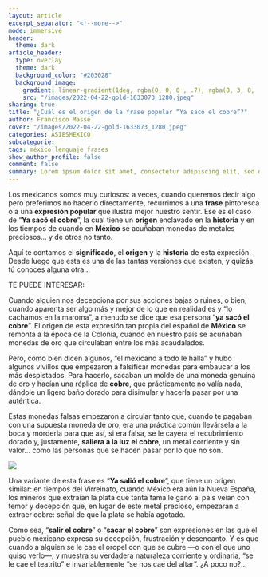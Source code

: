 ```yaml
---
layout: article
excerpt_separator: "<!--more-->"
mode: immersive
header:
  theme: dark
article_header:
  type: overlay
  theme: dark
  background_color: "#203028"
  background_image:
    gradient: linear-gradient(1deg, rgba(0, 0, 0 , .7), rgba(8, 3, 8, .9))
    src: "/images/2022-04-22-gold-1633073_1280.jpeg"
sharing: true
title: "¿Cuál es el origen de la frase popular “Ya sacó el cobre”?"
author: Francisco Massé
cover: "/images/2022-04-22-gold-1633073_1280.jpeg"
categories: ASIESMEXICO
subcategorie:
tags: méxico lenguaje frases
show_author_profile: false
comment: false
summary: Lorem ipsum dolor sit amet, consectetur adipiscing elit, sed do eiusmod tempor incididunt ut labore et dolore magna aliqua. Quis auctor elit sed vulputate mi sit. 
---
```

Los mexicanos somos muy curiosos: a veces, cuando queremos decir algo pero preferimos no hacerlo directamente, recurrimos a una **frase** pintoresca o a una **expresión popular** que ilustra mejor nuestro sentir. Ese es el caso de “**Ya sacó el cobre**”, la cual tiene un **origen** enclavado en la **historia** y en los tiempos de cuando en **México** se acuñaban monedas de metales preciosos… y de otros no tanto.

Aquí te contamos el **significado**, el **origen** y la **historia** de esta expresión. Desde luego que esta es una de las tantas versiones que existen, y quizás tú conoces alguna otra…

TE PUEDE INTERESAR:

Cuando alguien nos decepciona por sus acciones bajas o ruines, o bien, cuando aparenta ser algo más y mejor de lo que en realidad es y “lo cachamos en la maroma”, a menudo se dice que esa persona “**ya sacó el cobre**”. El origen de esta expresión tan propia del español de **México** se remonta a la época de la Colonia, cuando en nuestro país se acuñaban monedas de oro que circulaban entre los más acaudalados.

Pero, como bien dicen algunos, “el mexicano a todo le halla” y hubo algunos vivillos que empezaron a falsificar monedas para embaucar a los más despistados. Para hacerlo, sacaban un molde de una moneda genuina de oro y hacían una réplica de **cobre**, que prácticamente no valía nada, dándole un ligero baño dorado para disimular y hacerla pasar por una auténtica.

Estas monedas falsas empezaron a circular tanto que, cuando te pagaban con una supuesta moneda de oro, era una práctica común llevársela a la boca y morderla para que así, si era falsa, se le cayera el recubrimiento dorado y, justamente, **saliera a la luz el cobre**, un metal corriente y sin valor… como las personas que se hacen pasar por lo que no son.

![](https://upload.wikimedia.org/wikipedia/commons/1/18/2_centavos_de_M%C3%A9xico_de_1925_%28anverso_y_reverso%29.jpg)

Una variante de esta frase es “**Ya salió el cobre**”, que tiene un origen similar: en tiempos del Virreinato, cuando México era aún la Nueva España, los mineros que extraían la plata que tanta fama le ganó al país veían con temor y decepción que, en lugar de este metal precioso, empezaran a extraer cobre: señal de que la plata se había agotado.

Como sea, “**salir el cobre**” o “**sacar el cobre**” son expresiones en las que el pueblo mexicano expresa su decepción, frustración y desencanto. Y es que cuando a alguien se le cae el oropel con que se cubre —o con el que uno quiso verlo—, y muestra su verdadera naturaleza corriente y ordinaria, “se le cae el teatrito” e invariablemente “se nos cae del altar”. ¿A poco no?…